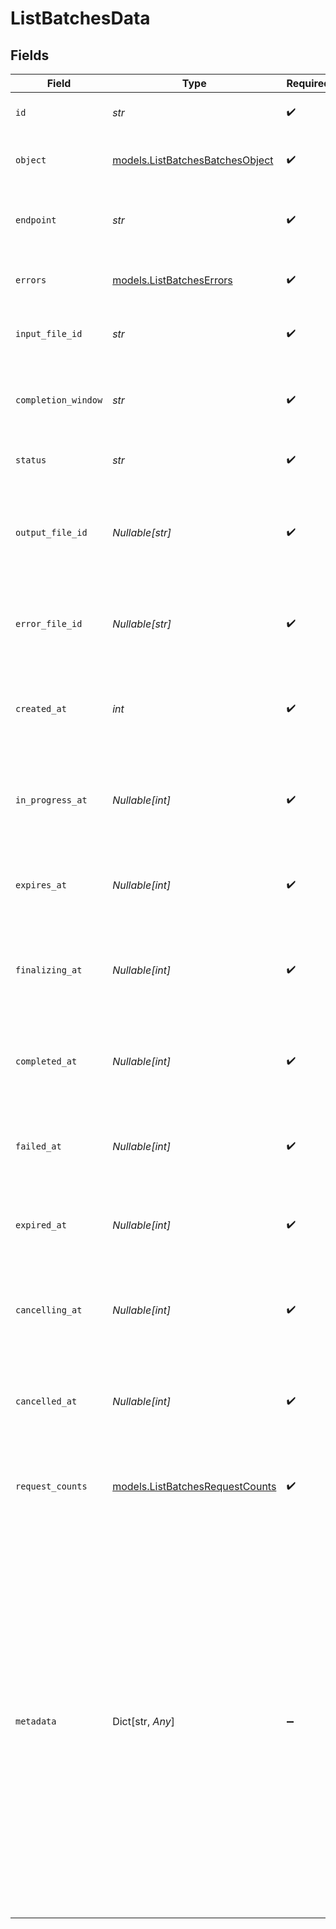# ListBatchesData


## Fields

| Field                                                                                                                                                                                                                                                                                                                                | Type                                                                                                                                                                                                                                                                                                                                 | Required                                                                                                                                                                                                                                                                                                                             | Description                                                                                                                                                                                                                                                                                                                          |
| ------------------------------------------------------------------------------------------------------------------------------------------------------------------------------------------------------------------------------------------------------------------------------------------------------------------------------------ | ------------------------------------------------------------------------------------------------------------------------------------------------------------------------------------------------------------------------------------------------------------------------------------------------------------------------------------ | ------------------------------------------------------------------------------------------------------------------------------------------------------------------------------------------------------------------------------------------------------------------------------------------------------------------------------------ | ------------------------------------------------------------------------------------------------------------------------------------------------------------------------------------------------------------------------------------------------------------------------------------------------------------------------------------ |
| `id`                                                                                                                                                                                                                                                                                                                                 | *str*                                                                                                                                                                                                                                                                                                                                | :heavy_check_mark:                                                                                                                                                                                                                                                                                                                   | The ID of the batch job.                                                                                                                                                                                                                                                                                                             |
| `object`                                                                                                                                                                                                                                                                                                                             | [models.ListBatchesBatchesObject](../models/listbatchesbatchesobject.md)                                                                                                                                                                                                                                                             | :heavy_check_mark:                                                                                                                                                                                                                                                                                                                   | The object type, which is always batch.                                                                                                                                                                                                                                                                                              |
| `endpoint`                                                                                                                                                                                                                                                                                                                           | *str*                                                                                                                                                                                                                                                                                                                                | :heavy_check_mark:                                                                                                                                                                                                                                                                                                                   | The OpenAI API endpoint used by the batch.                                                                                                                                                                                                                                                                                           |
| `errors`                                                                                                                                                                                                                                                                                                                             | [models.ListBatchesErrors](../models/listbatcheserrors.md)                                                                                                                                                                                                                                                                           | :heavy_check_mark:                                                                                                                                                                                                                                                                                                                   | Errors associated with the batch.                                                                                                                                                                                                                                                                                                    |
| `input_file_id`                                                                                                                                                                                                                                                                                                                      | *str*                                                                                                                                                                                                                                                                                                                                | :heavy_check_mark:                                                                                                                                                                                                                                                                                                                   | The ID of the input file for the batch.                                                                                                                                                                                                                                                                                              |
| `completion_window`                                                                                                                                                                                                                                                                                                                  | *str*                                                                                                                                                                                                                                                                                                                                | :heavy_check_mark:                                                                                                                                                                                                                                                                                                                   | The time frame within which the batch should be processed.                                                                                                                                                                                                                                                                           |
| `status`                                                                                                                                                                                                                                                                                                                             | *str*                                                                                                                                                                                                                                                                                                                                | :heavy_check_mark:                                                                                                                                                                                                                                                                                                                   | The current status of the batch.                                                                                                                                                                                                                                                                                                     |
| `output_file_id`                                                                                                                                                                                                                                                                                                                     | *Nullable[str]*                                                                                                                                                                                                                                                                                                                      | :heavy_check_mark:                                                                                                                                                                                                                                                                                                                   | The ID of the file containing the outputs of successfully executed requests.                                                                                                                                                                                                                                                         |
| `error_file_id`                                                                                                                                                                                                                                                                                                                      | *Nullable[str]*                                                                                                                                                                                                                                                                                                                      | :heavy_check_mark:                                                                                                                                                                                                                                                                                                                   | The ID of the file containing the outputs of requests with errors.                                                                                                                                                                                                                                                                   |
| `created_at`                                                                                                                                                                                                                                                                                                                         | *int*                                                                                                                                                                                                                                                                                                                                | :heavy_check_mark:                                                                                                                                                                                                                                                                                                                   | The Unix timestamp (in seconds) for when the batch was created.                                                                                                                                                                                                                                                                      |
| `in_progress_at`                                                                                                                                                                                                                                                                                                                     | *Nullable[int]*                                                                                                                                                                                                                                                                                                                      | :heavy_check_mark:                                                                                                                                                                                                                                                                                                                   | The Unix timestamp (in seconds) for when the batch started processing.                                                                                                                                                                                                                                                               |
| `expires_at`                                                                                                                                                                                                                                                                                                                         | *Nullable[int]*                                                                                                                                                                                                                                                                                                                      | :heavy_check_mark:                                                                                                                                                                                                                                                                                                                   | The Unix timestamp (in seconds) for when the batch will expire.                                                                                                                                                                                                                                                                      |
| `finalizing_at`                                                                                                                                                                                                                                                                                                                      | *Nullable[int]*                                                                                                                                                                                                                                                                                                                      | :heavy_check_mark:                                                                                                                                                                                                                                                                                                                   | The Unix timestamp (in seconds) for when the batch started finalizing.                                                                                                                                                                                                                                                               |
| `completed_at`                                                                                                                                                                                                                                                                                                                       | *Nullable[int]*                                                                                                                                                                                                                                                                                                                      | :heavy_check_mark:                                                                                                                                                                                                                                                                                                                   | The Unix timestamp (in seconds) for when the batch was completed.                                                                                                                                                                                                                                                                    |
| `failed_at`                                                                                                                                                                                                                                                                                                                          | *Nullable[int]*                                                                                                                                                                                                                                                                                                                      | :heavy_check_mark:                                                                                                                                                                                                                                                                                                                   | The Unix timestamp (in seconds) for when the batch failed.                                                                                                                                                                                                                                                                           |
| `expired_at`                                                                                                                                                                                                                                                                                                                         | *Nullable[int]*                                                                                                                                                                                                                                                                                                                      | :heavy_check_mark:                                                                                                                                                                                                                                                                                                                   | The Unix timestamp (in seconds) for when the batch expired.                                                                                                                                                                                                                                                                          |
| `cancelling_at`                                                                                                                                                                                                                                                                                                                      | *Nullable[int]*                                                                                                                                                                                                                                                                                                                      | :heavy_check_mark:                                                                                                                                                                                                                                                                                                                   | The Unix timestamp (in seconds) for when the batch started cancelling.                                                                                                                                                                                                                                                               |
| `cancelled_at`                                                                                                                                                                                                                                                                                                                       | *Nullable[int]*                                                                                                                                                                                                                                                                                                                      | :heavy_check_mark:                                                                                                                                                                                                                                                                                                                   | The Unix timestamp (in seconds) for when the batch was cancelled.                                                                                                                                                                                                                                                                    |
| `request_counts`                                                                                                                                                                                                                                                                                                                     | [models.ListBatchesRequestCounts](../models/listbatchesrequestcounts.md)                                                                                                                                                                                                                                                             | :heavy_check_mark:                                                                                                                                                                                                                                                                                                                   | The request counts for different statuses within the batch.                                                                                                                                                                                                                                                                          |
| `metadata`                                                                                                                                                                                                                                                                                                                           | Dict[str, *Any*]                                                                                                                                                                                                                                                                                                                     | :heavy_minus_sign:                                                                                                                                                                                                                                                                                                                   | Set of 16 key-value pairs that can be attached to an object. This can be useful for storing additional information about the object in a structured format, and querying for objects via API or the dashboard.<br/><br/>Keys are strings with a maximum length of 64 characters. Values are strings with a maximum length of 512 characters. |